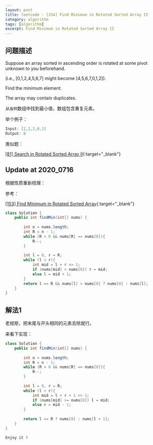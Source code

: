 ```yaml
---
layout: post
title: leetcode - [154] Find Minimum in Rotated Sorted Array II
category: algorithm
tags: [algorithm]
excerpt: Find Minimum in Rotated Sorted Array II
---
```


## 问题描述  

Suppose an array sorted in ascending order is rotated at some pivot unknown to you beforehand.  

(i.e.,  [0,1,2,4,5,6,7] might become  [4,5,6,7,0,1,2]).  

Find the minimum element.  

The array may contain duplicates.  

从`旋转`数组中找到最小值，数组包含重复元素。  


举个例子：  

``` java
Input: [2,2,2,0,1]
Output: 0
```

类似题：  

[[81] Search in Rotated Sorted Array II](http://yaoyichen.cn/algorithm/2020/07/15/leetcode-81.html){:target="_blank"}  

## Update at 2020_0716  

根据性质重新梳理：  

参考：  

[[153] Find Minimum in Rotated Sorted Array](http://yaoyichen.cn/algorithm/2020/05/20/leetcode-153.html){:target="_blank"}  

``` java
class Solution {
    public int findMin(int[] nums) {
        
        int n = nums.length;
        int R = n - 1;
        while (R > 0 && nums[R] == nums[0]){
            R--;
        }
        
        int l = 0, r = R;
        while (l < r){
            int mid = l + r >> 1;
            if (nums[mid] < nums[0]) r = mid;
            else l = mid + 1;
        }
        return l == R && nums[l] > nums[0] ? nums[0] : nums[l];
    }
}
```


## 解法1  

老规矩，把末尾与开头相同的元素去除就行。  


来看下实现：  


``` java
class Solution {
    public int findMin(int[] nums) {
        
        int n = nums.length;
        int R = n - 1;
        while (R > 0 && nums[R] == nums[0]){
            R--;
        }
        
        int l = 0, r = R;
        while (l < r){
            int mid = l + r + 1 >> 1;
            if (nums[mid] >= nums[0]) l = mid;
            else r = mid - 1;
        }
        
        return l == R ? nums[0] : nums[l + 1];
    }
}
```

`Enjoy it ! `